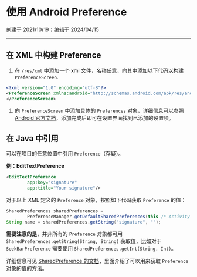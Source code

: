 # 使用 Android Preference

创建于 2021/10/19；编辑于 2024/04/15

---

## 在 XML 中构建 Preference

1. 在 `/res/xml` 中添加一个 xml 文件，名称任意，向其中添加以下代码以构建 `PreferenceScreen`.

```xml
<?xml version="1.0" encoding="utf-8"?>
<PreferenceScreen xmlns:android="http://schemas.android.com/apk/res/android">
</PreferenceScreen>
```

1. 向 `PreferenceScreen` 中添加具体的 `Preferences` 对象，详细信息可以参照 [Android 官方文档](https://developer.android.com/reference/androidx/preference/CheckBoxPreference)，添加完成后即可在设置界面找到已添加的设置项。

## 在 Java 中引用

可以在项目的任意位置中引用 `Preference`（存疑）。

**例：EditTextPreference**

```xml
<EditTextPreference
        app:key="signature"
        app:title="Your signature"/>
```

对于以上 XML 定义的 `Preference` 对象，按照如下代码获取 `Preference` 的值：

```Java
SharedPreferences sharedPreferences =
        PreferenceManager.getDefaultSharedPreferences(this /* Activity context */);
String name = sharedPreferences.getString("signature", "");
```


**需要注意的是**，并非所有的 `Preference` 对象都可用 `SharedPreferences.getString(String, String)` 获取值，比如对于 `SeekBarPreference` 需要使用 `SharedPreferences.getInt(String, Int)`。

详细信息可见 [SharedPreference 的文档](https://developer.android.google.cn/reference/android/content/SharedPreferences.html)，里面介绍了可以用来获取 `Preference` 对象的值的方法。
